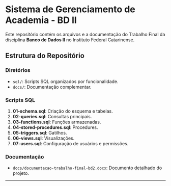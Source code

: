 # Sistema de Gerenciamento de Academia - BD II

Este repositório contém os arquivos e a documentação do Trabalho Final da disciplina **Banco de Dados II** no Instituto Federal Catarinense.

## Estrutura do Repositório

### Diretórios
- `sql/`: Scripts SQL organizados por funcionalidade.
- `docs/`: Documentação complementar.

### Scripts SQL
1. **01-schema.sql**: Criação do esquema e tabelas.
2. **02-queries.sql**: Consultas principais.
3. **03-functions.sql**: Funções armazenadas.
4. **04-stored-procedures.sql**: Procedures.
5. **05-triggers.sql**: Gatilhos.
6. **06-views.sql**: Visualizações.
7. **07-users.sql**: Configuração de usuários e permissões.

### Documentação
- `docs/documentacao-trabalho-final-bd2.docx`: Documento detalhado do projeto.

---



